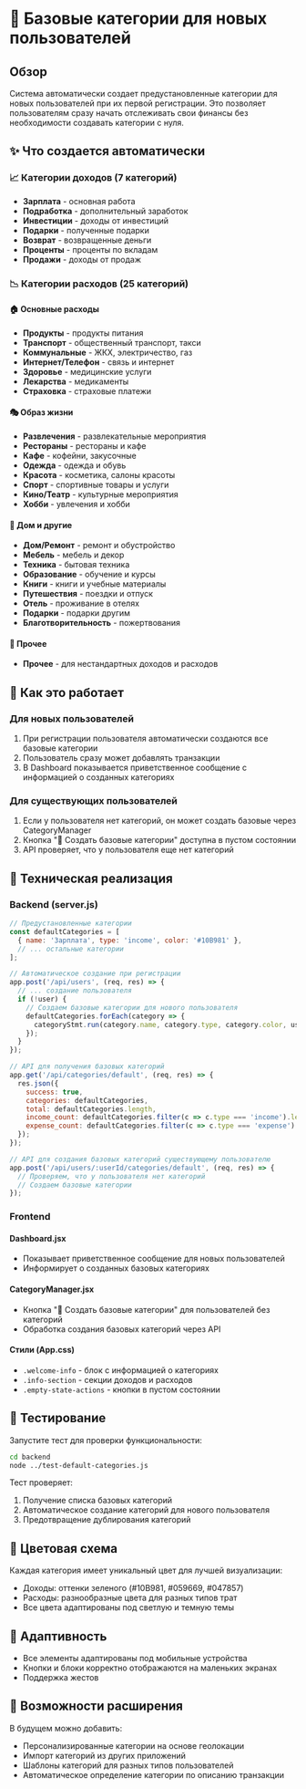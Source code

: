 # 🎯 Базовые категории для новых пользователей

## Обзор

Система автоматически создает предустановленные категории для новых пользователей при их первой регистрации. Это позволяет пользователям сразу начать отслеживать свои финансы без необходимости создавать категории с нуля.

## ✨ Что создается автоматически

### 📈 Категории доходов (7 категорий)
- **Зарплата** - основная работа
- **Подработка** - дополнительный заработок
- **Инвестиции** - доходы от инвестиций
- **Подарки** - полученные подарки
- **Возврат** - возвращенные деньги
- **Проценты** - проценты по вкладам
- **Продажи** - доходы от продаж

### 📉 Категории расходов (25 категорий)

#### 🏠 Основные расходы
- **Продукты** - продукты питания
- **Транспорт** - общественный транспорт, такси
- **Коммунальные** - ЖКХ, электричество, газ
- **Интернет/Телефон** - связь и интернет
- **Здоровье** - медицинские услуги
- **Лекарства** - медикаменты
- **Страховка** - страховые платежи

#### 🎭 Образ жизни
- **Развлечения** - развлекательные мероприятия
- **Рестораны** - рестораны и кафе
- **Кафе** - кофейни, закусочные
- **Одежда** - одежда и обувь
- **Красота** - косметика, салоны красоты
- **Спорт** - спортивные товары и услуги
- **Кино/Театр** - культурные мероприятия
- **Хобби** - увлечения и хобби

#### 🏡 Дом и другие
- **Дом/Ремонт** - ремонт и обустройство
- **Мебель** - мебель и декор
- **Техника** - бытовая техника
- **Образование** - обучение и курсы
- **Книги** - книги и учебные материалы
- **Путешествия** - поездки и отпуск
- **Отель** - проживание в отелях
- **Подарки** - подарки другим
- **Благотворительность** - пожертвования

#### 🔄 Прочее
- **Прочее** - для нестандартных доходов и расходов

## 🚀 Как это работает

### Для новых пользователей
1. При регистрации пользователя автоматически создаются все базовые категории
2. Пользователь сразу может добавлять транзакции
3. В Dashboard показывается приветственное сообщение с информацией о созданных категориях

### Для существующих пользователей
1. Если у пользователя нет категорий, он может создать базовые через CategoryManager
2. Кнопка "🎯 Создать базовые категории" доступна в пустом состоянии
3. API проверяет, что у пользователя еще нет категорий

## 🔧 Техническая реализация

### Backend (server.js)
```javascript
// Предустановленные категории
const defaultCategories = [
  { name: 'Зарплата', type: 'income', color: '#10B981' },
  // ... остальные категории
];

// Автоматическое создание при регистрации
app.post('/api/users', (req, res) => {
  // ... создание пользователя
  if (!user) {
    // Создаем базовые категории для нового пользователя
    defaultCategories.forEach(category => {
      categoryStmt.run(category.name, category.type, category.color, user.id);
    });
  }
});

// API для получения базовых категорий
app.get('/api/categories/default', (req, res) => {
  res.json({
    success: true,
    categories: defaultCategories,
    total: defaultCategories.length,
    income_count: defaultCategories.filter(c => c.type === 'income').length,
    expense_count: defaultCategories.filter(c => c.type === 'expense').length
  });
});

// API для создания базовых категорий существующему пользователю
app.post('/api/users/:userId/categories/default', (req, res) => {
  // Проверяем, что у пользователя нет категорий
  // Создаем базовые категории
});
```

### Frontend

#### Dashboard.jsx
- Показывает приветственное сообщение для новых пользователей
- Информирует о созданных базовых категориях

#### CategoryManager.jsx
- Кнопка "🎯 Создать базовые категории" для пользователей без категорий
- Обработка создания базовых категорий через API

#### Стили (App.css)
- `.welcome-info` - блок с информацией о категориях
- `.info-section` - секции доходов и расходов
- `.empty-state-actions` - кнопки в пустом состоянии

## 🧪 Тестирование

Запустите тест для проверки функциональности:

```bash
cd backend
node ../test-default-categories.js
```

Тест проверяет:
1. Получение списка базовых категорий
2. Автоматическое создание категорий для нового пользователя
3. Предотвращение дублирования категорий

## 🎨 Цветовая схема

Каждая категория имеет уникальный цвет для лучшей визуализации:
- Доходы: оттенки зеленого (#10B981, #059669, #047857)
- Расходы: разнообразные цвета для разных типов трат
- Все цвета адаптированы под светлую и темную темы

## 📱 Адаптивность

- Все элементы адаптированы под мобильные устройства
- Кнопки и блоки корректно отображаются на маленьких экранах
- Поддержка жестов

## 🔮 Возможности расширения

В будущем можно добавить:
- Персонализированные категории на основе геолокации
- Импорт категорий из других приложений
- Шаблоны категорий для разных типов пользователей
- Автоматическое определение категории по описанию транзакции
